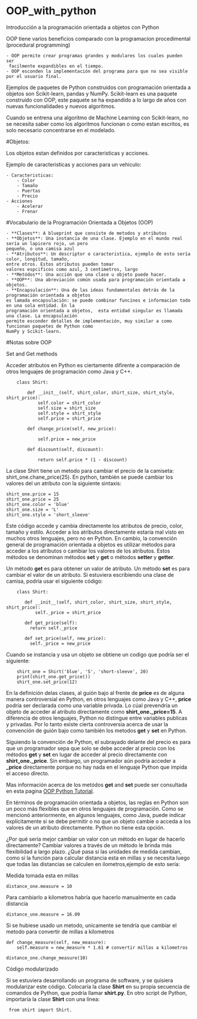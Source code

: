 # OOP_with_python


Introducción a la programación orientada a objetos con Python

OOP tiene varios beneficios comparado con la programacion procedimental (procedural programming)

	- OOP permite crear programas grandes y modulares los cuales pueden ser 
	 facilmente expandibles en el tiempo.
	- OOP esconden la implementación del programa para que no sea visible por el usuario final.
	
Ejemplos de paquetes de Python construidos con programación orientada a objetos son Scikit-learn, 
pandas y NumPy. Scikit-learn es una paquete construido con OOP, este paquete se ha expandido a lo 
largo de años con nuevas funcionalidades y nuevos algoritmos.

Cuando se entrena una algoritmo de Machine Learning con Scikit-learn, no se necesita saber como los
algoritmos funcionan o como estan escritos, es solo necesario  concentrarse en el modelado.

#Objetos:

Los objetos estan definidos por caracteristicas y acciones. 

Ejemplo de caracteristicas y acciones para un vehiculo:

	- Caracteristicas:
		- Color
		- Tamaño
		- Puertas
		- Precio
	- Acciones 
		- Acelerar
		- Frenar
		

#Vocabulario de la Programación Orientada a Objetos (OOP)

	- **Clases**: A blueprint que consiste de metodos y atributos
	- **Objetos**: Una instancia de una clase. Ejemplo en el mundo real sería un lapicero rojo, un pero 
	pequeño, o una camisa azul
	- **Atributos**: Un descriptor o caracteristica, ejemplo de esto sería color, longitud, tamaño, 
	entre otros. Estos atributos pueden tomar
	valores espcificos como azul, 3 centimetros, largo 
	- **Metódos**: Una acción que una clase u objeto puede hacer.
	- **OOP**: Una abreviación común usada para programación orientada a objetos.
	- **Encapsulación**: Una de las ideas fundamentales detrás de la programación orientada a objetos 
	es lamada encapsulación: se puede combinar funcines e informacion todo en una sola entidad. En la
	programación orientada a objetos,  esta entidad singular es llamada una clase. La encapsulación 
	permite esconder detalles de implementación, muy similar a como funcionan paquetes de Python como 
	NumPy y Scikit-learn.
	
	
#Notas sobre OOP

Set and Get methods

Acceder atributos en Python es ciertamente difirente a comparación de otros lenguajes de programación como Java
y C++. 
```
	class Shirt:

		def __init__(self, shirt_color, shirt_size, shirt_style, shirt_price):
			self.color = shirt_color
			self.size = shirt_size
			self.style = shirt_style
			self.price = shirt_price
		
		def change_price(self, new_price):
		
			self.price = new_price
			
		def discount(self, discount):

			return self.price * (1 - discount)
```

La clase Shirt tiene un metodo para cambiar el precio de la camiseta: shirt_one.chane_price(25).
En python,  también se puede cambiar los valores del un atributo con la siguiente sintaxis:

	shirt_one.price = 15
	shirt_one.price = 25
	shirt_one.color = 'blue'
	shirt_one.size = 'L'
	shirt_one.style = 'short_sleeve'
	
Este código accede y cambia directamente los atributos de precio, color, tamaño y estilo.
 Acceder a los atributos directamente estaría mal visto en muchos otros lenguajes, pero no en Python.
En cambio, la convención general de programación orientada a objetos es utilizar métodos para acceder 
a los atributos o cambiar los valores de los atributos. Estos métodos se denominan métodos **set** y **get** 
o métodos **setter** y **getter**.

Un método **get** es para obtener un valor de atributo. Un método **set** es para cambiar el valor de un atributo.
 Si estuviera escribiendo una clase de camisa, podría usar el siguiente código:
 ```
	 class Shirt:

		def __init__(self, shirt_color, shirt_size, shirt_style, shirt_price):
			self._price = shirt_price

		def get_price(self):
		  return self._price

		def set_price(self, new_price):
		  self._price = new_price
```
Cuando se instancia y usa un objeto se obtiene un codigo que podría ser el siguiente:
```
	shirt_one = Shirt('blue', 'S', 'short-sleeve', 20)
	print(shirt_one.get_price())
	shirt_one.set_price(12)
```

En la definición delas clases, al guión bajo al frente de **price** es de alguna manera controversial en Python, 
en otros lenguajes como Java y C++, **price** podría ser declarada como una variable privada.  Lo cúal prevendría
un objeto de acceder al atributo directamente como **shirt_one._price=15**. A diferencia de otros lenguajes, Python 
no distingue entre variables publicas y privadas. Por lo tanto existe cierta controversia acerca de usar la convención
de guión bajo como también los metodos **get** y **set** en Python.

Siguiendo la convención de Python, el subrayado delante del precio es para que un programador sepa que solo se debe
 acceder al precio con los métodos **get** y **set** en lugar de acceder al precio directamente con **shirt_one._price**. Sin 
 embargo, un programador aún podría acceder a **_price** directamente porque no hay nada en el lenguaje Python que 
 impida el acceso directo.
 
 Mas información acerca de los metódos **get** and **set** puede ser consultada en esta pagina [OOP Python Tutorial](https://www.python-course.eu/python3_properties.php).

En términos de programación orientada a objetos, las reglas en Python son un poco más flexibles que en otros lenguajes de programación.
 Como se mencionó anteriormente, en algunos lenguajes, como Java, puede indicar explícitamente si se debe permitir o no que un objeto
 cambie o acceda a los valores de un atributo directamente. Python no tiene esta opción.

¿Por qué sería mejor cambiar un valor con un método en lugar de hacerlo directamente? Cambiar valores a través de un método le brinda más
 flexibilidad a largo plazo. ¿Qué pasa si las unidades de medida cambian, como si la función para calcular distancia esta en millas y se 
 necesita luego que todas las distancias se calculen en ilometros,ejemplo de esto sería:
 
 Medida tomada esta en millas
 ```
 distance_one.measure = 10
 ```
 Para cambiarlo a kilometros habría que hacerlo manualmente en cada distancia
 ```
 distance_une.measure = 16.09
 ```
 Si se hubiese usado un metodo, unicamente se tendría que cambiar el metodo para convertir de millas a kilometros
 
 
	def change_measure(self, new_measure):
		self.measure = new_measure * 1.61 # convertir millas a kilometros

	distance_one.change_measure(10)
 
 
Código modularizado

Si se estuviera desarrollando un programa de software, y se quisiera modularizar este código. Colocaría la clase 
**Shirt** en su propia secuencia de comandos de Python, que podría llamar **shirt.py**. En otro script de Python, 
importaría la clase **Shirt** con una línea:
```
 from shirt import Shirt.
 ```

